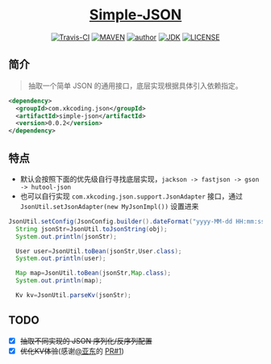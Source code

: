 <h1 align="center"><a href="https://github.com/xkcoding/simple-json" target="_blank">Simple-JSON</a></h1>
<p align="center">
<a href="https://travis-ci.com/xkcoding/simple-json" target="_blank"><img alt="Travis-CI" src="https://travis-ci.com/xkcoding/simple-json.svg?branch=master"/></a>
  <a href="https://search.maven.org/artifact/com.xkcoding.http/simple-json" target="_blank"><img alt="MAVEN" src="https://img.shields.io/maven-central/v/com.xkcoding.json/simple-json.svg?color=brightgreen&label=Maven%20Central"></a>
  <a href="https://xkcoding.com" target="_blank"><img alt="author" src="https://img.shields.io/badge/author-Yangkai.Shen-blue.svg"/></a>
  <a href="https://www.oracle.com/technetwork/java/javase/downloads/index.html" target="_blank"><img alt="JDK" src="https://img.shields.io/badge/JDK-1.8.0_162-orange.svg"/></a>
  <a href="https://github.com/xkcoding/simple-json/blob/master/LICENSE" target="_blank"><img alt="LICENSE" src="https://img.shields.io/github/license/xkcoding/simple-json.svg"/></a>
</p>

## 简介

> 抽取一个简单 JSON 的通用接口，底层实现根据具体引入依赖指定。

```xml
<dependency>
  <groupId>com.xkcoding.json</groupId>
  <artifactId>simple-json</artifactId>
  <version>0.0.2</version>
</dependency>
```

## 特点

- 默认会按照下面的优先级自行寻找底层实现，`jackson -> fastjson -> gson -> hutool-json`
- 也可以自行实现 `com.xkcoding.json.support.JsonAdapter` 接口，通过 `JsonUtil.setJsonAdapter(new MyJsonImpl())` 设置进来

```java
JsonUtil.setConfig(JsonConfig.builder().dateFormat("yyyy-MM-dd HH:mm:ss").build());
  String jsonStr=JsonUtil.toJsonString(obj);
  System.out.println(jsonStr);

  User user=JsonUtil.toBean(jsonStr,User.class);
  System.out.println(user);

  Map map=JsonUtil.toBean(jsonStr,Map.class);
  System.out.println(map);

  Kv kv=JsonUtil.parseKv(jsonStr);
```

## TODO

- [x] ~~抽取不同实现的 JSON 序列化/反序列配置~~
- [x] ~~优化KV体验~~(感谢[@亚东](https://github.com/zhangyd-c)的 [PR#1](https://github.com/xkcoding/simple-json/pull/1))
